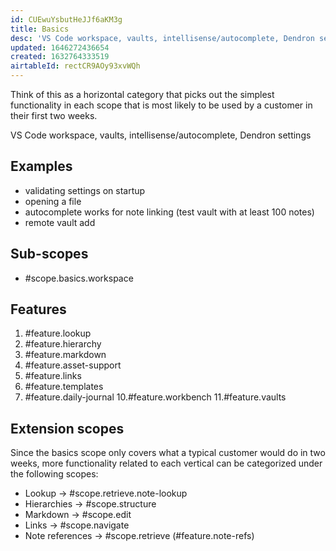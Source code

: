 ```yaml
---
id: CUEwuYsbutHeJJf6aKM3g
title: Basics
desc: 'VS Code workspace, vaults, intellisense/autocomplete, Dendron settings'
updated: 1646272436654
created: 1632764333519
airtableId: rectCR9AOy93xvWQh
---
```


Think of this as a horizontal category that picks out the simplest functionality in each scope that is most likely to be used by a customer in their first two weeks. 

VS Code workspace, vaults, intellisense/autocomplete, Dendron settings

## Examples

- validating settings on startup
- opening a file
- autocomplete works for note linking (test vault with at least 100 notes)
- remote vault add

## Sub-scopes

- #scope.basics.workspace

## Features

1. #feature.lookup
2. #feature.hierarchy
3. #feature.markdown
4. #feature.asset-support
5. #feature.links
8. #feature.templates
9. #feature.daily-journal
10.#feature.workbench
11.#feature.vaults

##  Extension scopes
Since the basics scope only covers what a typical customer would do in two weeks, more functionality related to each vertical can be categorized under the following scopes: 

- Lookup -> #scope.retrieve.note-lookup
- Hierarchies -> #scope.structure
- Markdown -> #scope.edit
- Links -> #scope.navigate
- Note references -> #scope.retrieve (#feature.note-refs)